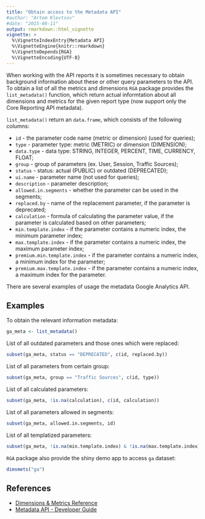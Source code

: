```yaml
---
title: "Obtain access to the Metadata API"
#author: "Artem Klevtsov"
#date: "2015-08-11"
output: rmarkdown::html_vignette
vignette: >
  %\VignetteIndexEntry{Metadata API}
  %\VignetteEngine{knitr::rmarkdown}
  %\VignetteDepends{RGA}
  %\VignetteEncoding{UTF-8}
---
```




When working with the API reports it is sometimes necessary to obtain background information about these or other query parameters to the API. To obtain a list of all the metrics and dimensions `RGA` package provides the `list_metadata()` function, which return actual informtation about all dimensions and metrics for the given report type (now support only the Core Reporting API metadata).

`list_metadata()` return an `data.frame`,  which consists of the following columns:

* `id` - the parameter code name (metric or dimension) (used for queries);
* `type` - parameter type: metric (METRIC) or dimension (DIMENSION);
* `data.type` - data type: STRING, INTEGER, PERCENT, TIME, CURRENCY, FLOAT;
* `group` - group of parameters (ex. User, Session, Traffic Sources);
* `status` - status: actual (PUBLIC) or outdated (DEPRECATED);
* `ui.name` - parameter name (not used for queries);
* `description` - parameter description;
* `allowed.in.segments` - whether the parameter can be used in the segments;
* `replaced.by` - name of the replacement parameter, if the parameter is deprecated;
* `calculation` - formula of calculating the parameter value, if the parameter is calculated based on other parameters;
* `min.template.index` - if the parameter contains a numeric index, the minimum parameter index;
* `max.template.index` - if the parameter contains a numeric index, the maximum parameter index;
* `premium.min.template.index` - if the parameter contains a numeric index, a minimum index for the parameter;
* `premium.max.template.index` - if the parameter contains a numeric index, a maximum index for the parameter.

There are several examples of usage the metadata Google Analytics API.

## Examples

To obtain the relevant information metadata:

```r
ga_meta <- list_metadata()
```

List of all outdated parameters and those ones which were replaced:

```r
subset(ga_meta, status == "DEPRECATED", c(id, replaced.by))
```

List of all parameters from certain group:

```r
subset(ga_meta, group == "Traffic Sources", c(id, type))
```

List of all calculated parameters:

```r
subset(ga_meta, !is.na(calculation), c(id, calculation))
```

List of all parameters allowed in segments:

```r
subset(ga_meta, allowed.in.segments, id)
```

List of all templatized parameters:

```r
subset(ga_meta, !is.na(min.template.index) & !is.na(max.template.index), id)
```

`RGA` package also provide the shiny demo app to access `ga` dataset:

```r
dimsmets("ga")
```

## References

- [Dimensions & Metrics Reference](https://developers.google.com/analytics/devguides/reporting/core/dimsmets)
- [Metadata API - Developer Guide](https://developers.google.com/analytics/devguides/reporting/metadata/v3/devguide)
